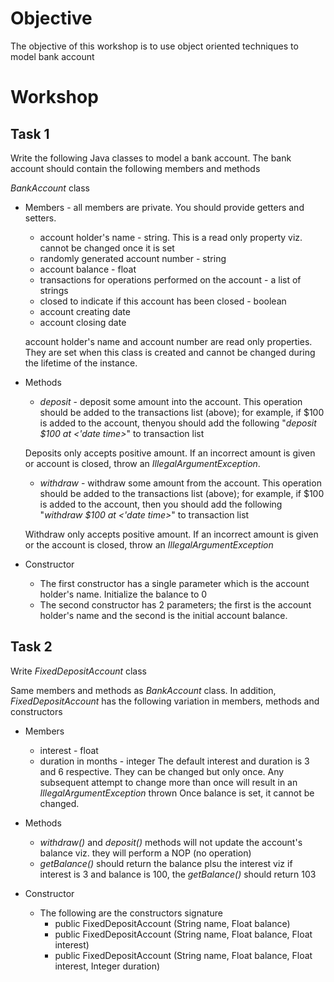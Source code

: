 # Objective
The objective of this workshop is to use object oriented techniques to model bank account

# Workshop
## Task 1
Write the following Java classes to model a bank account. The bank account should contain the following members and methods

*BankAccount* class
- Members - all members are private. You should provide getters and setters.
    - account holder's name - string. This is a read only property viz. cannot be changed once it is set
    - randomly generated account number - string
    - account balance - float
    - transactions for operations performed on the account - a list of strings
    - closed to indicate if this account has been closed - boolean
    - account creating date
    - account closing date

    account holder's name and account number are read only properties. They are set when this class is created and cannot be changed during the lifetime of the instance.

- Methods
    - *deposit* - deposit some amount into the account. This operation should be added to the transactions list (above); for example, if $100 is added to the account, thenyou should add the following "*deposit $100 at <'date time>*" to transaction list

    Deposits only accepts positive amount. If an incorrect amount is given or account is closed, throw an *IllegalArgumentException*.

    - *withdraw* - withdraw some amount from the account. This operation should be added to the transactions list (above); for example, if $100 is added to the account, then you should add the following "*withdraw $100 at <'date time>*" to transaction list
    
    Withdraw only accepts positive amount. If an incorrect amount is given or the account is closed, throw an *IllegalArgumentException*

- Constructor
    - The first constructor has a single parameter which is the account holder's name. Initialize the balance to 0
    - The second constructor has 2 parameters; the first is the account holder's name and the second is the initial account balance.

## Task 2
Write *FixedDepositAccount* class

Same members and methods as *BankAccount* class. In addition, *FixedDepositAccount* has the following variation in members, methods and constructors

- Members
    - interest - float
    -  duration in months - integer
    The default interest and duration is 3 and 6 respective. They can be changed but only once. Any subsequent attempt to change more than once will result in an *IllegalArgumentException* thrown
    Once balance is set, it cannot be changed.

- Methods
    - *withdraw()* and *deposit()* methods will not update the account's balance viz. they will perform a NOP (no operation)
    - *getBalance()* should return the balance plsu the interest viz if interest is 3 and balance is 100, the *getBalance()* should return 103

- Constructor
    - The following are the constructors signature
        - public FixedDepositAccount (String name, Float balance)
        - public FixedDepositAccount (String name, Float balance, Float interest)
        - public FixedDepositAccount (String name, Float balance, Float interest, Integer duration)